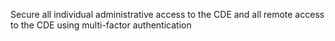 Secure all individual administrative access to the CDE and all remote access to the CDE using multi-factor authentication